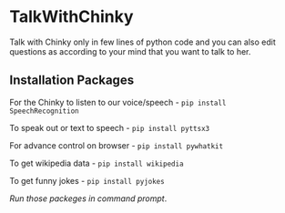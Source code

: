 # TalkWithChinky
Talk with Chinky only in few lines of python code and you can also edit questions as according to your mind that you want to talk to her.

## Installation Packages

For the Chinky to listen to our voice/speech - `pip install SpeechRecognition` 

To speak out or text to speech - `pip install pyttsx3` 

For advance control on browser - `pip install pywhatkit` 

To get wikipedia data - `pip install wikipedia` 

To get funny jokes - `pip install pyjokes` 

_Run those packeges in command prompt_.

